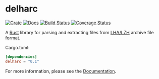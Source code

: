 delharc
=======

[![Crate][Crate img]][Crate Link]
[![Docs][Docs img]][Docs Link]
[![Build Status][Build img]][Build Link]
[![Coverage Status][Coverage img]][Coverage Link]

A [Rust] library for parsing and extracting files from [LHA/LZH] archive file format.

Cargo.toml:

```toml
[dependencies]
delharc = "0.1"
```

For more information, please see the [Documentation][Docs Link].

[Rust]: https://www.rust-lang.org/
[LHA/LZH]: https://en.wikipedia.org/wiki/LHA_(file_format)
[Crate Link]: https://crates.io/crates/rust-delharc
[Crate img]: https://img.shields.io/crates/v/delharc.svg
[Docs Link]: https://docs.rs/delharc
[Docs img]: https://docs.rs/delharc/badge.svg
[Build Link]: https://travis-ci.org/royaltm/rust-delharc
[Build img]: https://travis-ci.org/royaltm/rust-delharc.svg?branch=master
[Coverage Link]: https://coveralls.io/github/royaltm/rust-delharc?branch=master
[Coverage img]: https://coveralls.io/repos/github/royaltm/rust-delharc/badge.svg?branch=master
